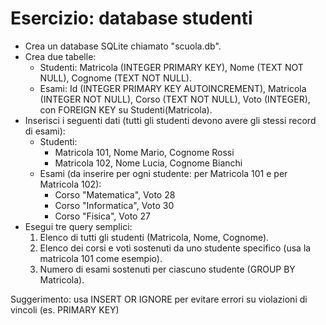 # Esercizio: database studenti

- Crea un database SQLite chiamato "scuola.db".
- Crea due tabelle:
  - Studenti: Matricola (INTEGER PRIMARY KEY), Nome (TEXT NOT NULL), Cognome (TEXT NOT NULL).
  - Esami: Id (INTEGER PRIMARY KEY AUTOINCREMENT), Matricola (INTEGER NOT NULL), Corso (TEXT NOT NULL), Voto (INTEGER), con FOREIGN KEY su Studenti(Matricola).
- Inserisci i seguenti dati (tutti gli studenti devono avere gli stessi record di esami):
  - Studenti:
    - Matricola 101, Nome Mario, Cognome Rossi
    - Matricola 102, Nome Lucia, Cognome Bianchi
  - Esami (da inserire per ogni studente: per Matricola 101 e per Matricola 102):
    - Corso "Matematica", Voto 28
    - Corso "Informatica", Voto 30
    - Corso "Fisica", Voto 27
- Esegui tre query semplici:
  1. Elenco di tutti gli studenti (Matricola, Nome, Cognome).
  2. Elenco dei corsi e voti sostenuti da uno studente specifico (usa la matricola 101 come esempio).
  3. Numero di esami sostenuti per ciascuno studente (GROUP BY Matricola).

Suggerimento: usa INSERT OR IGNORE per evitare errori su violazioni di vincoli (es. PRIMARY KEY)
